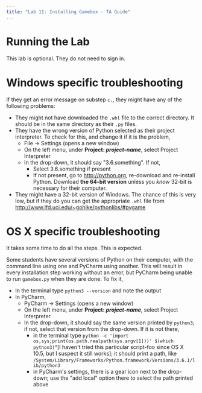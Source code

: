 ```yaml
---
title: "Lab 11: Installing Gamebox - TA Guide"
...
```


# Running the Lab

This lab is optional.  They do not need to sign in.

# Windows specific troubleshooting

If they get an error message on substep `c.`, they might have any of the following problems:

-   They might not have downloaded the `.whl` file to the correct directory.  It should be in the same directory as their `.py` files.
-   They have the wrong version of Python selected as their project interpreter.  To check for this, and change it if it is the problem, 
    -   File → Settings (opens a new window)
    -   On the left menu, under **Project: *project-name***, select Project Interpreter
    -   In the drop-down, it should say "3.6.something".  If not,
        -   Select 3.6.something if present
        -   If not present, go to <http://python.org>, re-download and re-install Python.
            Download **the 64-bit version** unless you *know* 32-bit is necessary for their computer.
-   They might have a 32-bit version of Windows.
    The chance of this is very low, but if they do you can get the appropriate `.whl` file from <http://www.lfd.uci.edu/~gohlke/pythonlibs/#pygame>

# OS X specific troubleshooting

It takes some time to do all the steps.  This is expected.

Some students have several versions of Python on their computer, with the command line using one and PyCharm using another.
This will result in every installation step working without an error, but PyCharm being unable to run `gamebox.py` when they are done.
To fix it,

-   In the terminal type `python3 --version` and note the output
-   In PyCharm,
    -   PyCharm → Settings (opens a new window)
    -   On the left menu, under **Project: *project-name***, select Project Interpreter
    -   In the drop-down, it should say the same version printed by `python3`; if not, select that version from the drop-down. If it is not there,
        -   in the terminal type `python -c 'import os,sys;print(os.path.realpath(sys.argv[1]))' $(which python3)`^[I haven't tried this particular script-foo since OS X 10.5, but I suspect it still works]; it should print a path, like `/System/Library/Frameworks/Python.framework/Versions/3.6.1/lib/python3`
        -   in PyCharm's settings, there is a gear icon next to the drop-down; use the "add local" option there to select the path printed above


